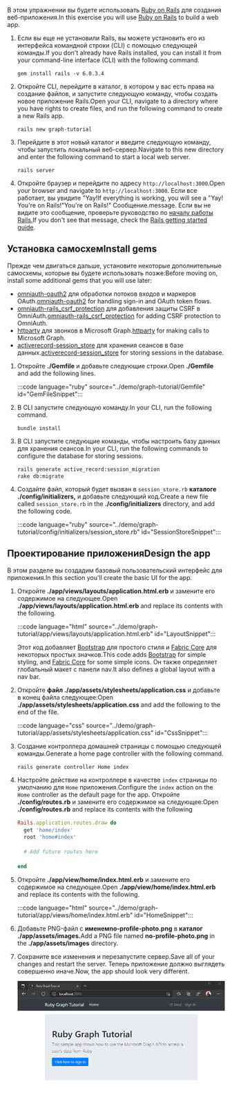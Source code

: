 <!-- markdownlint-disable MD002 MD041 -->

<span data-ttu-id="b80a2-101">В этом упражнении вы будете использовать [Ruby on Rails](https://rubyonrails.org/) для создания веб-приложения.</span><span class="sxs-lookup"><span data-stu-id="b80a2-101">In this exercise you will use [Ruby on Rails](https://rubyonrails.org/) to build a web app.</span></span>

1. <span data-ttu-id="b80a2-102">Если вы еще не установили Rails, вы можете установить его из интерфейса командной строки (CLI) с помощью следующей команды.</span><span class="sxs-lookup"><span data-stu-id="b80a2-102">If you don't already have Rails installed, you can install it from your command-line interface (CLI) with the following command.</span></span>

    ```Shell
    gem install rails -v 6.0.3.4
    ```

1. <span data-ttu-id="b80a2-103">Откройте CLI, перейдите в каталог, в котором у вас есть права на создание файлов, и запустите следующую команду, чтобы создать новое приложение Rails.</span><span class="sxs-lookup"><span data-stu-id="b80a2-103">Open your CLI, navigate to a directory where you have rights to create files, and run the following command to create a new Rails app.</span></span>

    ```Shell
    rails new graph-tutorial
    ```

1. <span data-ttu-id="b80a2-104">Перейдите в этот новый каталог и введите следующую команду, чтобы запустить локальный веб-сервер.</span><span class="sxs-lookup"><span data-stu-id="b80a2-104">Navigate to this new directory and enter the following command to start a local web server.</span></span>

    ```Shell
    rails server
    ```

1. <span data-ttu-id="b80a2-105">Откройте браузер и перейдите по адресу `http://localhost:3000`.</span><span class="sxs-lookup"><span data-stu-id="b80a2-105">Open your browser and navigate to `http://localhost:3000`.</span></span> <span data-ttu-id="b80a2-106">Если все работает, вы увидите "Yay!</span><span class="sxs-lookup"><span data-stu-id="b80a2-106">If everything is working, you will see a "Yay!</span></span> <span data-ttu-id="b80a2-107">You're on Rails!"</span><span class="sxs-lookup"><span data-stu-id="b80a2-107">You're on Rails!"</span></span> <span data-ttu-id="b80a2-108">Сообщение.</span><span class="sxs-lookup"><span data-stu-id="b80a2-108">message.</span></span> <span data-ttu-id="b80a2-109">Если вы не видите это сообщение, проверьте руководство по [началу работы Rails.](http://guides.rubyonrails.org/)</span><span class="sxs-lookup"><span data-stu-id="b80a2-109">If you don't see that message, check the [Rails getting started guide](http://guides.rubyonrails.org/).</span></span>

## <a name="install-gems"></a><span data-ttu-id="b80a2-110">Установка самосхем</span><span class="sxs-lookup"><span data-stu-id="b80a2-110">Install gems</span></span>

<span data-ttu-id="b80a2-111">Прежде чем двигаться дальше, установите некоторые дополнительные самосхемы, которые вы будете использовать позже:</span><span class="sxs-lookup"><span data-stu-id="b80a2-111">Before moving on, install some additional gems that you will use later:</span></span>

- <span data-ttu-id="b80a2-112">[omniauth-oauth2](https://github.com/omniauth/omniauth-oauth2) для обработки потоков входов и маркеров OAuth.</span><span class="sxs-lookup"><span data-stu-id="b80a2-112">[omniauth-oauth2](https://github.com/omniauth/omniauth-oauth2) for handling sign-in and OAuth token flows.</span></span>
- <span data-ttu-id="b80a2-113">[omniauth-rails_csrf_protection](https://github.com/cookpad/omniauth-rails_csrf_protection) для добавления защиты CSRF в OmniAuth.</span><span class="sxs-lookup"><span data-stu-id="b80a2-113">[omniauth-rails_csrf_protection](https://github.com/cookpad/omniauth-rails_csrf_protection) for adding CSRF protection to OmniAuth.</span></span>
- <span data-ttu-id="b80a2-114">[httparty](https://github.com/jnunemaker/httparty) для звонков в Microsoft Graph.</span><span class="sxs-lookup"><span data-stu-id="b80a2-114">[httparty](https://github.com/jnunemaker/httparty) for making calls to Microsoft Graph.</span></span>
- <span data-ttu-id="b80a2-115">[activerecord-session_store](https://github.com/rails/activerecord-session_store) для хранения сеансов в базе данных.</span><span class="sxs-lookup"><span data-stu-id="b80a2-115">[activerecord-session_store](https://github.com/rails/activerecord-session_store) for storing sessions in the database.</span></span>

1. <span data-ttu-id="b80a2-116">Откройте **./Gemfile** и добавьте следующие строки.</span><span class="sxs-lookup"><span data-stu-id="b80a2-116">Open **./Gemfile** and add the following lines.</span></span>

    :::code language="ruby" source="../demo/graph-tutorial/Gemfile" id="GemFileSnippet":::

1. <span data-ttu-id="b80a2-117">В CLI запустите следующую команду.</span><span class="sxs-lookup"><span data-stu-id="b80a2-117">In your CLI, run the following command.</span></span>

    ```Shell
    bundle install
    ```

1. <span data-ttu-id="b80a2-118">В CLI запустите следующие команды, чтобы настроить базу данных для хранения сеансов.</span><span class="sxs-lookup"><span data-stu-id="b80a2-118">In your CLI, run the following commands to configure the database for storing sessions.</span></span>

    ```Shell
    rails generate active_record:session_migration
    rake db:migrate
    ```

1. <span data-ttu-id="b80a2-119">Создайте файл, который будет вызван в `session_store.rb` **каталоге ./config/initializers,** и добавьте следующий код.</span><span class="sxs-lookup"><span data-stu-id="b80a2-119">Create a new file called `session_store.rb` in the **./config/initializers** directory, and add the following code.</span></span>

    :::code language="ruby" source="../demo/graph-tutorial/config/initializers/session_store.rb" id="SessionStoreSnippet":::

## <a name="design-the-app"></a><span data-ttu-id="b80a2-120">Проектирование приложения</span><span class="sxs-lookup"><span data-stu-id="b80a2-120">Design the app</span></span>

<span data-ttu-id="b80a2-121">В этом разделе вы создадим базовый пользовательский интерфейс для приложения.</span><span class="sxs-lookup"><span data-stu-id="b80a2-121">In this section you'll create the basic UI for the app.</span></span>

1. <span data-ttu-id="b80a2-122">Откройте **./app/views/layouts/application.html.erb** и замените его содержимое на следующее.</span><span class="sxs-lookup"><span data-stu-id="b80a2-122">Open **./app/views/layouts/application.html.erb** and replace its contents with the following.</span></span>

    :::code language="html" source="../demo/graph-tutorial/app/views/layouts/application.html.erb" id="LayoutSnippet":::

    <span data-ttu-id="b80a2-123">Этот код добавляет [Bootstrap](http://getbootstrap.com/) для простого стиля и [Fabric Core](https://developer.microsoft.com/fluentui#/get-started#fabric-core) для некоторых простых значков.</span><span class="sxs-lookup"><span data-stu-id="b80a2-123">This code adds [Bootstrap](http://getbootstrap.com/) for simple styling, and [Fabric Core](https://developer.microsoft.com/fluentui#/get-started#fabric-core) for some simple icons.</span></span> <span data-ttu-id="b80a2-124">Он также определяет глобальный макет с панели nav.</span><span class="sxs-lookup"><span data-stu-id="b80a2-124">It also defines a global layout with a nav bar.</span></span>

1. <span data-ttu-id="b80a2-125">Откройте **файл ./app/assets/stylesheets/application.css** и добавьте в конец файла следующее:</span><span class="sxs-lookup"><span data-stu-id="b80a2-125">Open **./app/assets/stylesheets/application.css** and add the following to the end of the file.</span></span>

    :::code language="css" source="../demo/graph-tutorial/app/assets/stylesheets/application.css" id="CssSnippet":::

1. <span data-ttu-id="b80a2-126">Создание контроллера домашней страницы с помощью следующей команды.</span><span class="sxs-lookup"><span data-stu-id="b80a2-126">Generate a home page controller with the following command.</span></span>

    ```Shell
    rails generate controller Home index
    ```

1. <span data-ttu-id="b80a2-127">Настройте действие на контроллере в качестве `index` страницы по умолчанию для `Home` приложения.</span><span class="sxs-lookup"><span data-stu-id="b80a2-127">Configure the `index` action on the `Home` controller as the default page for the app.</span></span> <span data-ttu-id="b80a2-128">Откройте **./config/routes.rb** и замените его содержимое на следующее:</span><span class="sxs-lookup"><span data-stu-id="b80a2-128">Open **./config/routes.rb** and replace its contents with the following</span></span>

    ```ruby
    Rails.application.routes.draw do
      get 'home/index'
      root 'home#index'

      # Add future routes here

    end
    ```

1. <span data-ttu-id="b80a2-129">Откройте **./app/view/home/index.html.erb** и замените его содержимое на следующее.</span><span class="sxs-lookup"><span data-stu-id="b80a2-129">Open **./app/view/home/index.html.erb** and replace its contents with the following.</span></span>

    :::code language="html" source="../demo/graph-tutorial/app/views/home/index.html.erb" id="HomeSnippet":::

1. <span data-ttu-id="b80a2-130">Добавьте PNG-файл с **именемno-profile-photo.png** в **каталог ./app/assets/images.**</span><span class="sxs-lookup"><span data-stu-id="b80a2-130">Add a PNG file named **no-profile-photo.png** in the **./app/assets/images** directory.</span></span>

1. <span data-ttu-id="b80a2-131">Сохраните все изменения и перезапустите сервер.</span><span class="sxs-lookup"><span data-stu-id="b80a2-131">Save all of your changes and restart the server.</span></span> <span data-ttu-id="b80a2-132">Теперь приложение должно выглядеть совершенно иначе.</span><span class="sxs-lookup"><span data-stu-id="b80a2-132">Now, the app should look very different.</span></span>

    ![Снимок экрана с измененной домашней страницей](./images/create-app-01.png)
